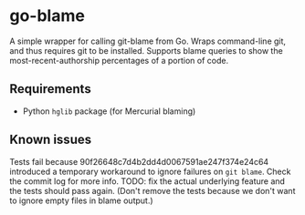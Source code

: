 go-blame
========

A simple wrapper for calling git-blame from Go. Wraps command-line
git, and thus requires git to be installed. Supports blame queries to
show the most-recent-authorship percentages of a portion of code.

Requirements
------------

* Python `hglib` package (for Mercurial blaming)


Known issues
------------

Tests fail because 90f26648c7d4b2dd4d0067591ae247f374e24c64 introduced a temporary workaround to ignore failures on `git blame`. Check the commit log for more info. TODO: fix the actual underlying feature and the tests should pass again. (Don't remove the tests because we don't want to ignore empty files in blame output.)
